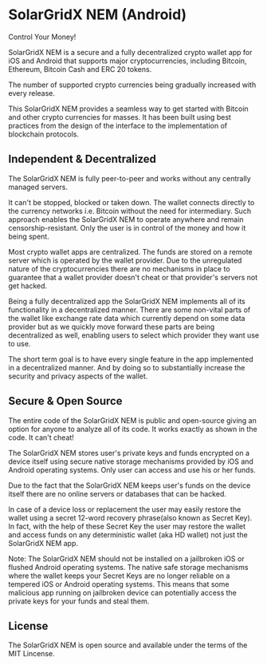 # SolarGridX NEM (Android)

Control Your Money!

SolarGridX NEM is a secure and a fully decentralized crypto wallet app for iOS and Android that supports major cryptocurrencies, including Bitcoin, Ethereum, Bitcoin Cash and ERC 20 tokens.

The number of supported crypto currencies being gradually increased with every release.

This SolarGridX NEM provides a seamless way to get started with Bitcoin and other crypto currencies for masses. It has been built using best practices from the design of the interface to the implementation of blockchain protocols.


## Independent & Decentralized

The SolarGridX NEM is fully peer-to-peer and works without any centrally managed servers.

It can't be stopped, blocked or taken down. The wallet connects directly to the currency networks i.e. Bitcoin without the need for intermediary. Such approach enables the SolarGridX NEM to operate anywhere and remain censorship-resistant. Only the user is in control of the money and how it being spent.

Most crypto wallet apps are centralized. The funds are stored on a remote server which is operated by the wallet provider. Due to the unregulated nature of the cryptocurrencies there are no mechanisms in place to guarantee that a wallet provider doesn't cheat or that provider's servers not get hacked.

Being a fully decentralized app the SolarGridX NEM implements all of its functionality in a decentralized manner. There are some non-vital parts of the wallet like exchange rate data which currently depend on some data provider but as we quickly move forward these parts are being decentralized as well, enabling users to select which provider they want use to use.

The short term goal is to have every single feature in the app implemented in a decentralized manner. And by doing so to substantially increase the security and privacy aspects of the wallet.


## Secure & Open Source

The entire code of the SolarGridX NEM is public and open-source giving an option for anyone to analyze all of its code. It works exactly as shown in the code. It can't cheat!

The SolarGridX NEM stores user's private keys and funds encrypted on a device itself using secure native storage mechanisms provided by iOS and Android operating systems. Only user can access and use his or her funds.

Due to the fact that the SolarGridX NEM keeps user's funds on the device itself there are no online servers or databases that can be hacked.

In case of a device loss or replacement the user may easily restore the wallet using a secret 12-word recovery phrase(also known as Secret Key). In fact, with the help of these Secret Key the user may restore the wallet and access funds on any deterministic wallet (aka HD wallet) not just the SolarGridX NEM app.

Note: The SolarGridX NEM should not be installed on a jailbroken iOS or flushed Android operating systems. The native safe storage mechanisms where the wallet keeps your Secret Keys are no longer reliable on a tempered iOS or Android operating systems. This means that some malicious app running on jailbroken device can potentially access the private keys for your funds and steal them.

## License

The SolarGridX NEM is open source and available under the terms of the MIT Lincense.
